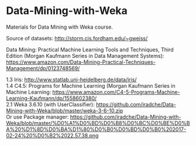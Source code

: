 # Data-Mining-with-Weka    

Materials for Data Mining with Weka course.

Source of datasets: http://storm.cis.fordham.edu/~gweiss/     

Data Mining: Practical Machine Learning Tools and Techniques, Third Edition (Morgan Kaufmann Series in Data Management Systems): https://www.amazon.com/Data-Mining-Practical-Techniques-Management/dp/0123748569/    
     
1.3 Iris: http://www.statlab.uni-heidelberg.de/data/iris/      
1.4 C4.5: Programs for Machine Learning (Morgan Kaufmann Series in Machine Learning: https://www.amazon.com/C4-5-Programs-Machine-Learning-Kaufmann/dp/1558602380/       
2.1 Weka 3.6.10 (with UserClassifier): https://github.com/iradche/Data-Mining-with-Weka/blob/master/weka-3-6-10.zip      
Or use Package manager: https://github.com/iradche/Data-Mining-with-Weka/blob/master/%D0%A1%D0%BD%D0%B8%D0%BC%D0%BE%D0%BA%20%D1%8D%D0%BA%D1%80%D0%B0%D0%BD%D0%B0%202017-02-24%20%D0%B2%2022.57.38.png           

